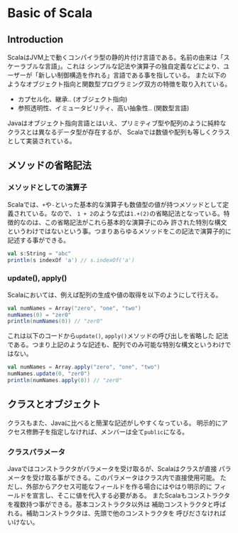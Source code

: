 # Basic of Scala

## Introduction

ScalaはJVM上で動くコンパイラ型の静的片付け言語である。名前の由来は「スケーラブルな言語」。これは
シンプルな記法や演算子の独自定義などにより、ユーザーが「新しい制御構造を作れる」言語である事を指している。
また以下のようなオブジェクト指向と関数型プログラミング双方の特徴を取り入れている。

* カプセル化、継承.. (オブジェクト指向)
* 参照透明性、イミュータビリティ、高い抽象性.. (関数型言語)

Javaはオブジェクト指向言語とはいえ、プリミティブ型や配列のように純粋なクラスとは異なるデータ型が存在するが、
Scalaでは数値や配列も等しくクラスとして実装されている。

## メソッドの省略記法

### メソッドとしての演算子
Scalaでは、`+`や`-`といった基本的な演算子も数値型の値が持つメソッドとして定義されている。なので、
`1 + 2`のような式は`1.+(2)`の省略記法となっている。特徴的なのは、この省略記法がこれら基本的な演算子にのみ
許された特別な構文というわけではないという事。つまりあらゆるメソッドをこの記法で演算子的に記述する事ができる。

```scala
val s:String = "abc"
println(s indexOf 'a') // s.indexOf('a')
```

### update(), apply()
Scalaにおいては、例えば配列の生成や値の取得を以下のようにして行える。

```scala
val numNames = Array("zero", "one", "two")
numNames(0) = "zer0"
println(numNames(0)) // "zer0"
```

これは以下のコードから`update()`, `apply()`メソッドの呼び出しを省略した
記法である。つまり上記のような記述も、配列でのみ可能な特別な構文というわけではない。

```scala
val numNames = Array.apply("zero", "one", "two")
numNames.update(0, "zer0")
println(numNames.apply(0)) // "zer0"
```

## クラスとオブジェクト

クラスもまた、Javaに比べると簡潔な記述がしやすくなっている。
明示的にアクセス修飾子を指定しなければ、メンバーは全て`public`になる。

### クラスパラメータ
Javaではコンストラクタがパラメータを受け取るが、Scalaはクラスが直接
パラメータを受け取る事ができる。このパラメータはクラス内で直接使用可能。
ただし、外部からアクセス可能なフィールドを作る場合にはやはり明示的に
フィールドを宣言し、そこに値を代入する必要がある。
またScalaもコンストラクタを複数持つ事ができる。基本コンストラクタ以外は
補助コンストラクタと呼ばれる。補助コンストラクタは、先頭で他のコンストラクタを
呼びださなければいけない。
